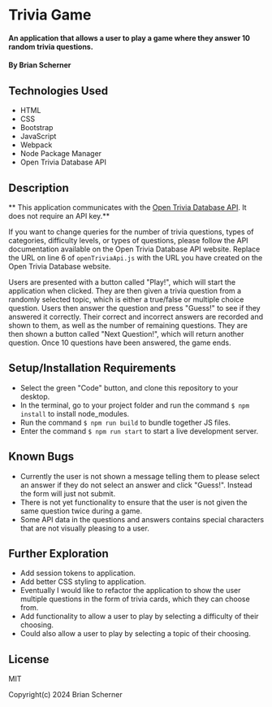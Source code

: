 # Trivia Game

#### An application that allows a user to play a game where they answer 10 random trivia questions.

#### By Brian Scherner

## Technologies Used

* HTML
* CSS
* Bootstrap
* JavaScript
* Webpack
* Node Package Manager
* Open Trivia Database API

## Description

** This application communicates with the [Open Trivia Database API](https://opentdb.com/login.php). It does not require an API key.** 

If you want to change queries for the number of trivia questions, types of categories, difficulty levels, or types of questions, please follow the API documentation available on the Open Trivia Database API website. Replace the URL on line 6 of `openTriviaApi.js` with the URL you have created on the Open Trivia Database website.

Users are presented with a button called "Play!", which will start the application when clicked. They are then given a trivia question from a randomly selected topic, which is either a true/false or multiple choice question. Users then answer the question and press "Guess!" to see if they answered it correctly. Their correct and incorrect answers are recorded and shown to them, as well as the number of remaining questions. They are then shown a button called "Next Question!", which will return another question. Once 10 questions have been answered, the game ends.

## Setup/Installation Requirements

* Select the green "Code" button, and clone this repository to your desktop.
* In the terminal, go to your project folder and run the command `$ npm install` to install node_modules.
* Run the command `$ npm run build` to bundle together JS files.
* Enter the command `$ npm run start` to start a live development server.

## Known Bugs

* Currently the user is not shown a message telling them to please select an answer if they do not select an answer and click "Guess!". Instead the form will just not submit.
* There is not yet functionality to ensure that the user is not given the same question twice during a game.
* Some API data in the questions and answers contains special characters that are not visually pleasing to a user.

## Further Exploration

* Add session tokens to application.
* Add better CSS styling to application.
* Eventually I would like to refactor the application to show the user multiple questions in the form of trivia cards, which they can choose from.
* Add functionality to allow a user to play by selecting a difficulty of their choosing.
* Could also allow a user to play by selecting a topic of their choosing.

## License

MIT

Copyright(c) 2024 Brian Scherner
